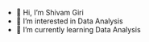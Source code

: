 - 👋 Hi, I’m Shivam Giri
- 👀 I’m interested in Data Analysis
- 🌱 I’m currently learning Data Analysis
